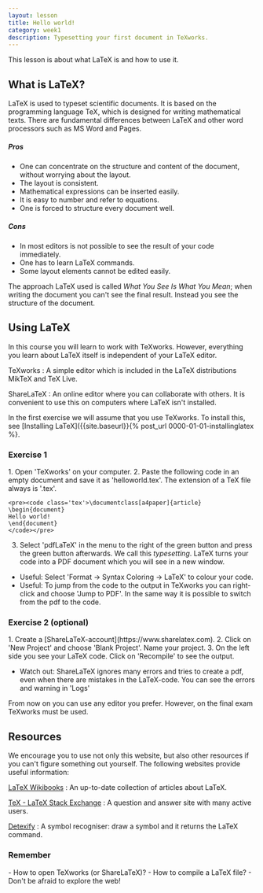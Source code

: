 ```yaml
---
layout: lesson
title: Hello world!
category: week1
description: Typesetting your first document in TeXworks.
---
```

This lesson is about what LaTeX is and how to use it.

What is LaTeX?
--------------

LaTeX is used to typeset scientific documents. It is based on the
programming language TeX, which is designed for writing mathematical
texts. There are fundamental differences between LaTeX and other word
processors such as MS Word and Pages.

##### Pros

-   One can concentrate on the structure and content of the document,
    without worrying about the layout.
-   The layout is consistent.
-   Mathematical expressions can be inserted easily.
-   It is easy to number and refer to equations.
-   One is forced to structure every document well.

##### Cons

-   In most editors is not possible to see the result of your
    code immediately.
-   One has to learn LaTeX commands.
-   Some layout elements cannot be edited easily.

The approach LaTeX used is called *What You See Is What You Mean*; when
writing the document you can't see the final result. Instead you see the
structure of the document.

Using LaTeX
-----------

In this course you will learn to work with TeXworks. However, everything
you learn about LaTeX itself is independent of your LaTeX editor.

TeXworks
:   A simple editor which is included in the LaTeX distributions MikTeX
    and TeX Live.

ShareLaTeX
:   An online editor where you can collaborate with others. It is
    convenient to use this on computers where LaTeX isn't installed.

In the first exercise we will assume that you use TeXworks. To install
this, see [Installing LaTeX]({{site.baseurl}}{% post_url 0000-01-01-installinglatex %}.

<div class="panel panel-primary">
<div class="panel-heading">
<h3 class="panel-title">
Exercise 1

</h3>
</div>
<div class="panel-body">
1.  Open 'TeXworks' on your computer.
2.  Paste the following code in an empty document and save it as
    'helloworld.tex'. The extension of a TeX file always is '.tex'.

	<pre><code class='tex'>\documentclass[a4paper]{article}
	\begin{document}
	Hello world!
	\end{document}
	</code></pre>

3. Select 'pdfLaTeX' in the menu to the right of the green button and
press the green button afterwards. We call this *typesetting*. LaTeX
turns your code into a PDF document which you will see in a new window.

-   Useful: Select 'Format -> Syntax Coloring -> LaTeX' to colour
    your code.
-   Useful: To jump from the code to the output in TeXworks you can
    right-click and choose 'Jump to PDF'. In the same way it is possible
    to switch from the pdf to the code.

</div>
</div>
<div class="panel panel-primary">
<div class="panel-heading">
<h3 class="panel-title">
Exercise 2 (optional)

</h3>
</div>
<div class="panel-body">
1.  Create a [ShareLaTeX-account](https://www.sharelatex.com).
2.  Click on 'New Project' and choose 'Blank Project'. Name your project.
3.  On the left side you see your LaTeX code. Click on 'Recompile' to see the output.

-   Watch out: ShareLaTeX ignores many errors and tries to create a pdf, even when there are mistakes in the LaTeX-code. You can see the errors and warning in 'Logs'

</div>
</div>
From now on you can use any editor you prefer. However, on the final
exam TeXworks must be used.

Resources
---------

We encourage you to use not only this website, but also other resources
if you can't figure something out yourself. The following websites
provide useful information:

[LaTeX Wikibooks](https://en.wikibooks.org/wiki/LaTeX)
:   An up-to-date collection of articles about LaTeX.

[TeX - LaTeX Stack Exchange](http://tex.stackexchange.com)
:   A question and answer site with many active users.

[Detexify](http://detexify.kirelabs.org/classify.html)
:   A symbol recogniser: draw a symbol and it returns the LaTeX command.

<div class="panel panel-success">
<div class="panel-heading">
<h3 class="panel-title">
Remember

</h3>
</div>
<div class="panel-body">
- How to open TeXworks (or ShareLaTeX)?
- How to compile a LaTeX file?
- Don't be afraid to explore the web!

</div>
</div>
